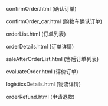 
confirmOrder.html (确认订单)

confirmOrder_car.html (购物车确认订单)

orderList.html (订单列表)

orderDetails.html (订单详情)

saleAfterOrderList.html (售后订单列表)

evaluateOrder.html (评价订单)

logisticsDetails.html (物流详情)

orderRefund.html (申请退款)